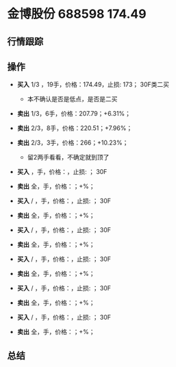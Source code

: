 # 金博股份 688598 174.49

## 行情跟踪
  
## 操作
  - **买入** 1/3 ，19手，价格：174.49，止损: 173； 30F类二买
    - 本不确认是否是低点，是否是二买
  - **卖出** 1/3，6手，价格：207.79；+6.31%；
  - **卖出** 2/3，8手，价格：220.51；+7.96%；
  - **卖出** 2/3，3手，价格：266；+10.23%；
    - 留2两手看看，不确定就到顶了

  - **买入** ，手，价格：，止损: ； 30F
  - **卖出** 全，手，价格：；+%；

  - **买入** / ，手，价格：，止损: ； 30F
  - **卖出** 全，手，价格：；+%；

  - **买入** / ，手，价格：，止损: ； 30F
  - **卖出** 全，手，价格：；+%；

  - **买入** / ，手，价格：，止损: ； 30F
  - **卖出** 全，手，价格：；+%；

  - **买入** / ，手，价格：，止损: ； 30F
  - **卖出** 全，手，价格：；+%；

  - **买入** / ，手，价格：，止损: ； 30F
  - **卖出** 全，手，价格：；+%；

## 总结
  